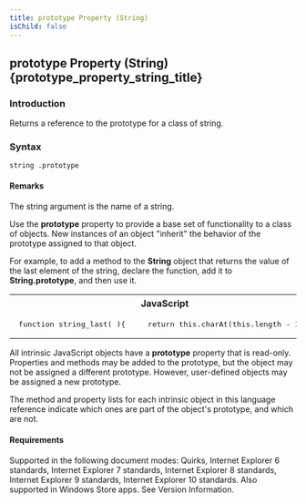 ```yaml
---
title: prototype Property (String)
isChild: false
---
```


## prototype Property (String) {prototype_property_string_title}

### Introduction 

 Returns a reference to the prototype for a class of string.

### Syntax 

```
string .prototype
```

#### Remarks 

<div id="languageReferenceRemarksSection" class="section" name="collapseableSection" style="">
  <p xmlns:util="util">
    The <span class="parameter" sdata="paramReference">string</span> argument is the name of a string.
  </p>
  <p xmlns:util="util">
    Use the <b>prototype</b> property to provide a base set of functionality to a class of objects. New instances of an object "inherit" the behavior of the prototype assigned to that object.
  </p>
  <p xmlns:util="util">
    For example, to add a method to the <b>String</b> object that returns the value of the last element of the string, declare the function, add it to <b>String.prototype</b>, and then use it.
  </p>
  <div class="code">
    <table width="100%" cellspacing="0" cellpadding="0">
      <tr>
        <th>
          JavaScript&nbsp;
        </th>
        <th>
          <span class="copyCode" onclick="CopyCode(this)" onkeypress="CopyCode_CheckKey(this, event)" onmouseover="ChangeCopyCodeIcon(this)" onmouseout="ChangeCopyCodeIcon(this)" tabindex=
          "0"><img class="copyCodeImage" name="ccImage" align="absmiddle" alt="Copy image" title="Copy image" src="../icons/copycode.gif" />Copy Code</span>
        </th>
      </tr>
      <tr>
        <td colspan="2">
          <pre>
 function string_last( ){     return this.charAt(this.length - 1); } String.prototype.last = string_last; var myString = new String("every good boy does fine"); document.write(myString.last());  // Output: // e 
</pre>
        </td>
      </tr>
    </table>
  </div>
  <p xmlns:util="util">
    All intrinsic JavaScript objects have a <b>prototype</b> property that is read-only. Properties and methods may be added to the prototype, but the object may not be assigned a different
    prototype. However, user-defined objects may be assigned a new prototype.
  </p>
  <p xmlns:util="util">
    The method and property lists for each intrinsic object in this language reference indicate which ones are part of the object's prototype, and which are not.
  </p>
</div>

#### Requirements 

<div id="requirementsTitleSection" class="section" name="collapseableSection" style="">
  <p xmlns:util="util"></p>
  <p>
    Supported in the following document modes: Quirks, Internet Explorer 6 standards, Internet Explorer 7 standards, Internet Explorer 8 standards, Internet Explorer 9 standards, Internet Explorer 10
    standards. Also supported in Windows Store apps. See Version Information.
  </p>
</div>

